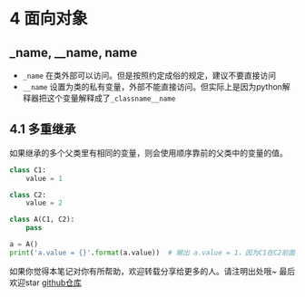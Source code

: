 # 4 面向对象

## _name, __name, __name__

- `_name` 在类外部可以访问。但是按照约定成俗的规定，建议不要直接访问
- `__name` 设置为类的私有变量，外部不能直接访问。但实际上是因为python解释器把这个变量解释成了`_classname__name`

## 4.1 多重继承

如果继承的多个父类里有相同的变量，则会使用顺序靠前的父类中的变量的值。

```python
class C1:
    value = 1

class C2:
    value = 2

class A(C1, C2):
    pass

a = A()
print('a.value = {}'.format(a.value))  # 输出 a.value = 1，因为C1在C2前面
```

如果你觉得本笔记对你有所帮助，欢迎转载分享给更多的人。请注明出处哦~
最后欢迎star [github仓库](https://github.com/LeoSirius/notes)
